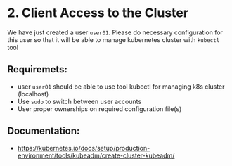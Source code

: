# 2. Client Access to the Cluster

We have just created a user `user01`. Please do necessary configuration for this user so that it will be able to manage kubernetes cluster with `kubectl` tool

## Requiremets:
- user `user01` should be able to use tool kubectl for managing k8s cluster (localhost)
- Use `sudo` to switch between user accounts
- User proper ownerships on required configuration file(s)

## Documentation:
- https://kubernetes.io/docs/setup/production-environment/tools/kubeadm/create-cluster-kubeadm/
